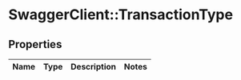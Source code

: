 # SwaggerClient::TransactionType

## Properties
Name | Type | Description | Notes
------------ | ------------- | ------------- | -------------


